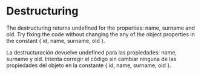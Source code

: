 # Destructuring

The destructuring returns undefined for the properties: name, surname and old. Try fixing the code without changing the any of the object properties in the constant { id, name, surname, old }.


La destructuración devuelve undefined para las propiedades: name, surname y old. Intenta corregir el código sin cambiar ninguna de las propiedades del objeto en la constante { id, name, surname, old }.